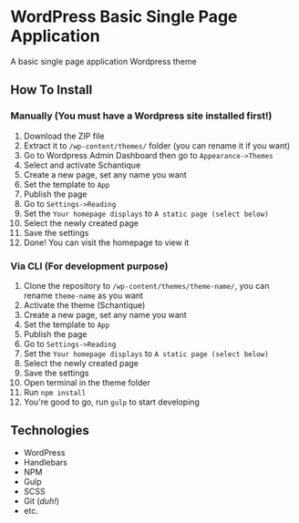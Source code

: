 # WordPress Basic Single Page Application
A basic single page application Wordpress theme

## How To Install
### Manually (You must have a Wordpress site installed first!)
1. Download the ZIP file
1. Extract it to `/wp-content/themes/` folder (you can rename it if you want)
1. Go to Wordpress Admin Dashboard then go to `Appearance->Themes`
1. Select and activate Schantique
1. Create a new page, set any name you want
1. Set the template to `App`
1. Publish the page
1. Go to `Settings->Reading`
1. Set the `Your homepage displays` to `A static page (select below)`
1. Select the newly created page
1. Save the settings
1. Done! You can visit the homepage to view it
### Via CLI (For development purpose)
1. Clone the repository to `/wp-content/themes/theme-name/`, you can rename `theme-name` as you want
1. Activate the theme (Schantique)
1. Create a new page, set any name you want
1. Set the template to `App`
1. Publish the page
1. Go to `Settings->Reading`
1. Set the `Your homepage displays` to `A static page (select below)`
1. Select the newly created page
1. Save the settings
1. Open terminal in the theme folder
1. Run `npm install`
1. You're good to go, run `gulp` to start developing

## Technologies
- WordPress
- Handlebars
- NPM
- Gulp
- SCSS
- Git (_duh!_)
- etc.
